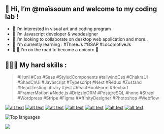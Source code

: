 ## 👋 Hi, I’m @maïssoum and welcome to my coding lab !
- 👀 I’m interested in visual art and coding program 
- 🌱 I’m Javascript developer & webdesigner
- 💞️ I’m looking to collaborate on desktop web application and more..
- 🚀 I'm currently learning : #ThreeJs #GSAP #LocomotiveJs
- 🤺 🧠 I'm on the road to become a unicorn 🦄

## 👨🏽‍💻 My hard skills : 
> #Html
> #Css #Sass #StyledComponents #tailwindCss #ChakraUi #ShadCnUi
> #Javascript #Typescript
> #Next #Redux #Zustand #ReactTestingLibrary #jest #ReactHookForm #Rechart #FramerMotion
> #Node.js #DrizzleORM #PostgreSQL #hono #Strapi #Wordpress
> #Stripe
> #Figma #AffinityDesigner #Photoshop
> #Webflow

<p align='center'>

[![alt text][1.1]][1]
[![alt text][2.1]][2]
[![alt text][3.1]][3]
[![alt text][4.1]][4]
[![alt text][5.1]][5]
[![alt text][6.1]][6]
[![alt text][7.1]][7]

[1.1]: https://img.shields.io/badge/Threads-1DA1F2?style=for-the-badge&logo=threads&logoColor=white
[2.1]: https://img.shields.io/badge/LinkedIn-0077B5?style=for-the-badge&logo=linkedin&logoColor=white
[3.1]: https://img.shields.io/badge/YouTube-FF0000?style=for-the-badge&logo=youtube&logoColor=white
[4.1]: https://img.shields.io/badge/Dribbble-EA4C89?style=for-the-badge&logo=dribbble&logoColor=white
[5.1]: https://img.shields.io/badge/Instagram-E4405F?style=for-the-badge&logo=instagram&logoColor=white
[6.1]: https://img.shields.io/badge/Behance-5E87F2?style=for-the-badge&logo=behance&logoColor=white
[7.1]: https://img.shields.io/badge/dev.to-000000?style=for-the-badge&logo=dev.to&logoColor=white

[1]: https://www.threads.net/@maissoum.dev
[2]: https://www.linkedin.com/in/maissoum-aboudrare/
[3]: https://www.youtube.com/@maissoum
[4]: https://dribbble.com/art-to-code
[5]: https://www.instagram.com/maissoum.dev
[6]: https://www.behance.net/art-to-code
[7]: https://dev.to/rardooba

</p>

![Top languages](https://github-readme-stats.vercel.app/api/top-langs/?username=rardooba&layout=compact&theme=dark)

![](https://komarev.com/ghpvc/?username=rardooba&style=flat-square&color=lightgrey&label=PROFILE+VIEWS)

